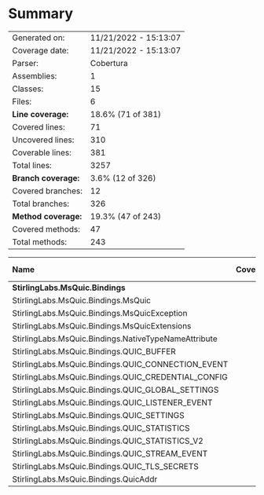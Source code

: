 ﻿# Summary
|||
|:---|:---|
| Generated on: | 11/21/2022 - 15:13:07 |
| Coverage date: | 11/21/2022 - 15:13:07 |
| Parser: | Cobertura |
| Assemblies: | 1 |
| Classes: | 15 |
| Files: | 6 |
| **Line coverage:** | 18.6% (71 of 381) |
| Covered lines: | 71 |
| Uncovered lines: | 310 |
| Coverable lines: | 381 |
| Total lines: | 3257 |
| **Branch coverage:** | 3.6% (12 of 326) |
| Covered branches: | 12 |
| Total branches: | 326 |
| **Method coverage:** | 19.3% (47 of 243) |
| Covered methods: | 47 |
| Total methods: | 243 |

|**Name**|**Covered**|**Uncovered**|**Coverable**|**Total**|**Line coverage**|**Covered**|**Total**|**Branch coverage**|**Covered**|**Total**|**Method coverage**|
|:---|---:|---:|---:|---:|---:|---:|---:|---:|---:|---:|---:|
|**StirlingLabs.MsQuic.Bindings**|**71**|**310**|**381**|**26540**|**18.6%**|**12**|**326**|**3.6%**|**47**|**243**|**19.3%**|
|StirlingLabs.MsQuic.Bindings.MsQuic|30|41|71|282|42.2%|12|234|5.1%|15|51|29.4%|
|StirlingLabs.MsQuic.Bindings.MsQuicException|0|43|43|71|0%|0|76|0%|0|4|0%|
|StirlingLabs.MsQuic.Bindings.MsQuicExtensions|0|6|6|30|0%|0|0||0|3|0%|
|StirlingLabs.MsQuic.Bindings.NativeTypeNameAttribute|0|4|4|201|0%|0|0||0|2|0%|
|StirlingLabs.MsQuic.Bindings.QUIC_BUFFER|2|8|10|240|20%|0|2|0%|2|9|22.2%|
|StirlingLabs.MsQuic.Bindings.QUIC_CONNECTION_EVENT|11|13|24|2835|45.8%|0|0||11|21|52.3%|
|StirlingLabs.MsQuic.Bindings.QUIC_CREDENTIAL_CONFIG|1|5|6|2835|16.6%|0|0||1|6|16.6%|
|StirlingLabs.MsQuic.Bindings.QUIC_GLOBAL_SETTINGS|0|14|14|2835|0%|0|0||0|10|0%|
|StirlingLabs.MsQuic.Bindings.QUIC_LISTENER_EVENT|1|7|8|2835|12.5%|0|0||1|6|16.6%|
|StirlingLabs.MsQuic.Bindings.QUIC_SETTINGS|19|100|119|2835|15.9%|0|0||10|80|12.5%|
|StirlingLabs.MsQuic.Bindings.QUIC_STATISTICS|0|12|12|2835|0%|0|0||0|8|0%|
|StirlingLabs.MsQuic.Bindings.QUIC_STATISTICS_V2|0|12|12|2835|0%|0|0||0|8|0%|
|StirlingLabs.MsQuic.Bindings.QUIC_STREAM_EVENT|7|19|26|2835|26.9%|0|0||7|20|35%|
|StirlingLabs.MsQuic.Bindings.QUIC_TLS_SECRETS|0|18|18|2835|0%|0|0||0|12|0%|
|StirlingLabs.MsQuic.Bindings.QuicAddr|0|8|8|201|0%|0|14|0%|0|3|0%|

